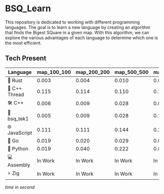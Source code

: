 # BSQ_Learn

This repository is dedicated to working with different programming languages. The goal is to learn a new language by creating an algorithm that finds the Bigest SQuare in a given map. With this algorithm, we can explore the various advantages of each language to determine which one is the most efficient.

## Tech Present
|Language|map_100_100|map_200_200|map_500_500|map_1000_1000|map_2000_2000|map_5000_5000|map_10000_10000|map_20000_20000|map_50000_50000|
|--|--|--|--|--|--|--|--|--|--|
|🦀 Rust|0.003|0.004|0.010|0.025|0.091|0.464|1.637|8.583|61.170|
|🔧 C++ Thread|0.115|0.114|0.110|0.128|0.131|0.307|0.861|2.992|16.309|
|🛠️ C++|0.006|0.009|0.028|0.087|0.259|1.412|5.167|18.078|100.347|
|🦄 bsq_tek1|0.005|0.009|0.028|0.132|0.653|2.529|9.881|35.511|0.462|
|🌐 JavaScript|0.111|0.111|0.144|0.257|0.712|3.233|11.071|213.267|4.156|
|🐹 Go|0.019|0.020|0.029|0.059|0.145|0.874|6.384|25.208|125.514|
|🐍 Python|0.019|0.040|0.222|0.898|3.401|21.637|324.363|2350.169|79.615|
|💻 Assembly|In Work|In Work|In Work|In Work|In Work|In Work|In Work|In Work|In Work|
|⚡ Zig|In Work|In Work|In Work|In Work|In Work|In Work|In Work|In Work|In Work|

*time in second*
